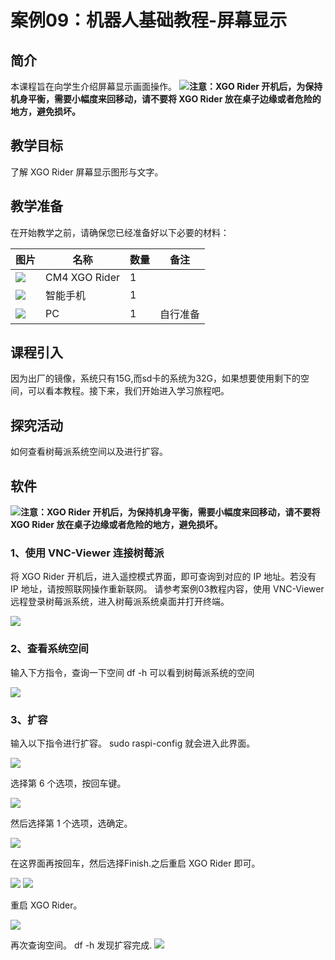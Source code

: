﻿---
sidebar_position: 9
sidebar_label: 案例09：机器人基础教程-屏幕显示
---

# 案例09：机器人基础教程-屏幕显示

## 简介

本课程旨在向学生介绍屏幕显示画面操作。
![](https://wiki-media-ef.oss-cn-hongkong.aliyuncs.com/docs/microbit/robot/xgo-rider-kit/images/microbit-xgo-rider-kit-read-01.png)**注意：XGO Rider 开机后，为保持机身平衡，需要小幅度来回移动，请不要将 XGO Rider 放在桌子边缘或者危险的地方，避免损坏。**


## 教学目标

了解 XGO Rider 屏幕显示图形与文字。

## 教学准备

在开始教学之前，请确保您已经准备好以下必要的材料：

| 图片 | 名称 | 数量 | 备注 |
|---|---|---|---|
| ![](https://wiki-media-ef.oss-cn-hongkong.aliyuncs.com/docs/microbit/)| CM4 XGO Rider | 1 |   |
| ![](https://wiki-media-ef.oss-cn-hongkong.aliyuncs.com/docs/microbit/) | 智能手机 | 1 |   |
| ![](https://wikimedia-ef.oss-cn-hongkong.al/otb.png) | PC | 1 | 自行准备 |


## 课程引入

因为出厂的镜像，系统只有15G,而sd卡的系统为32G，如果想要使用剩下的空间，可以看本教程。接下来，我们开始进入学习旅程吧。

## 探究活动

如何查看树莓派系统空间以及进行扩容。

## 软件
![](https://wiki-media-ef.oss-cn-hongkong.aliyuncs.com/docs/microbit/robot/xgo-rider-kit/images/microbit-xgo-rider-kit-read-01.png)**注意：XGO Rider 开机后，为保持机身平衡，需要小幅度来回移动，请不要将 XGO Rider 放在桌子边缘或者危险的地方，避免损坏。**

### 1、使用 VNC-Viewer 连接树莓派

将 XGO Rider 开机后，进入遥控模式界面，即可查询到对应的 IP 地址。若没有 IP 地址，请按照联网操作重新联网。
请参考案例03教程内容，使用 VNC-Viewer 远程登录树莓派系统，进入树莓派系统桌面并打开终端。

![](https://wiki-media-ef.oss-cn-hongkong.aliyuncs.com/docs/pico/cm4-xgo-rider-kit/imagescm4-xgo-rider-kit-case07-01.png)

### 2、查看系统空间

输入下方指令，查询一下空间
df -h
可以看到树莓派系统的空间

![](https://wiki-media-ef.oss-cn-hongkong.aliyuncs.com/docs/pico/cm4-xgo-rider-kit/imagescm4-xgo-rider-kit-case08-01.png)

### 3、扩容

输入以下指令进行扩容。
sudo raspi-config
就会进入此界面。

![](https://wiki-media-ef.oss-cn-hongkong.aliyuncs.com/docs/pico/cm4-xgo-rider-kit/imagescm4-xgo-rider-kit-case08-02.png)

选择第 6 个选项，按回车键。

![](https://wiki-media-ef.oss-cn-hongkong.aliyuncs.com/docs/pico/cm4-xgo-rider-kit/imagescm4-xgo-rider-kit-case08-03.png)

然后选择第 1 个选项，选确定。

![](https://wiki-media-ef.oss-cn-hongkong.aliyuncs.com/docs/pico/cm4-xgo-rider-kit/imagescm4-xgo-rider-kit-case08-04.png)

在这界面再按回车，然后选择Finish.之后重启 XGO Rider 即可。

![](https://wiki-media-ef.oss-cn-hongkong.aliyuncs.com/docs/pico/cm4-xgo-rider-kit/imagescm4-xgo-rider-kit-case08-05.png)
![](https://wiki-media-ef.oss-cn-hongkong.aliyuncs.com/docs/pico/cm4-xgo-rider-kit/imagescm4-xgo-rider-kit-case08-06.png)

重启 XGO Rider。

![](https://wiki-media-ef.oss-cn-hongkong.aliyuncs.com/docs/pico/cm4-xgo-rider-kit/imagescm4-xgo-rider-kit-case08-07.png)

再次查询空间。
df -h
发现扩容完成.
![](https://wiki-media-ef.oss-cn-hongkong.aliyuncs.com/docs/pico/cm4-xgo-rider-kit/imagescm4-xgo-rider-kit-case08-08.png)
